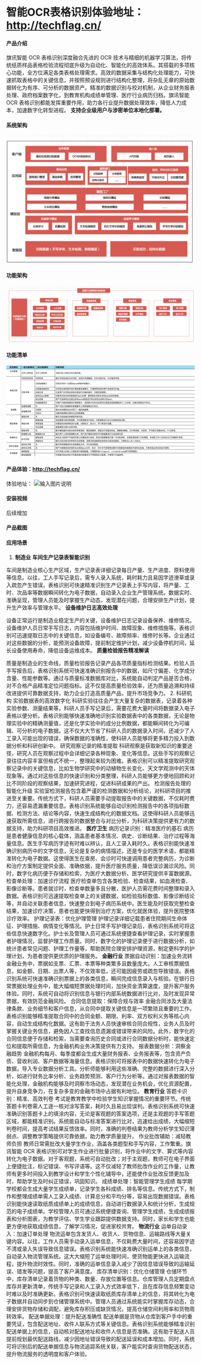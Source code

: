 # 智能OCR表格识别体验地址：http://techflag.cn/

#### 产品介绍
旗讯智能 OCR 表格识别深度融合先进的 OCR 技术与精细的机器学习算法，将传统纸质样品表格检验流程彻底升级为自动化、智能化的高效体系。其搭载的多项核心功能，全方位满足各类表格处理需求。高效的数据采集与结构化处理能力，可快速抓取表格中的关键信息，并按照预设规则进行结构化整理，将杂乱无章的原始数据转化为有序、可分析的数据资产。精准的数据识别与校对机制，从企业财务报表处理、政府档案数字化，到教育机构成绩单管理、医疗行业病历归档，旗讯智能 OCR 表格识别都能发挥重要作用，助力各行业提升数据处理效率，降低人力成本，加速数字化转型进程。
 **支持企业级用户与涉密单位本地化部署。** 
#### 系统架构
![输入图片说明](web/%E5%9B%BE%E7%89%871.png)

#### 功能架构
![输入图片说明](web/image.png)
#### 功能清单
![输入图片说明](web/gnqd.png)

#### 产品体验：http://techflag.cn/
体验地址：
![输入图片说明](web/image2.png)

#### 安装视频

后续增加


#### 产品截图
#### 应用场景
1. **制造业** 
 **车间生产记录表智能识别** 

车间是制造业核心生产区域，生产记录表详细记录每日产量、生产进度、原料使用等信息。以往，工人手写记录后，需专人录入系统，耗时耗力且易因字迹潦草或录入疏忽产生错误。表格识别可快速精准识别生产记录表上手写内容，将产量、工时、次品率等数据瞬间转化为电子数据，自动录入企业生产管理系统。数据实时、准确呈现，管理人员能及时掌握生产动态，发现潜在问题，合理安排生产计划，提升生产效率与管理水平。
 **设备维护日志高效处理** 

设备正常运行是制造业稳定生产的关键，设备维护日志记录设备保养、维修情况。设备维护人员日常手写日志，内容包括维护时间、故障现象、维修措施等。表格识别可迅速提取日志中的关键信息，如设备编号、故障频率、维修时长等。企业通过对这些数据的分析，能预测设备故障，提前制定维护计划，减少设备停机时间，延长设备使用寿命，降低设备运维成本。
 **质量检验报告精准解读** 

质量是制造业的生命线，质量检验报告记录产品各项质量指标检测结果。检验人员手写报告后，表格识别系统可快速准确识别报告中的数据，如尺寸偏差、化学成分含量、性能参数等。通过与质量标准数据库对比，系统能自动判定产品是否合格，对不合格产品精准定位问题指标。这不仅提高质量检验效率，还为质量追溯和持续改进提供可靠数据支持，助力企业打造高质量产品，提升市场竞争力。
2. 科研机构
实验数据表的高效数字化
科研实验往往会产生大量复杂的数据表，记录着各种实验参数、测量结果等。科研人员手写记录后，需要花费大量时间将数据录入电子表格以便分析。表格识别能够快速准确地识别实验数据表中的各类数据，无论是物理实验中的精确测量值，还是化学实验中的成分比例数据，都能瞬间转化为可编辑、可分析的电子数据。这不仅大大节省了科研人员的数据录入时间，还减少了人工录入可能出现的错误，确保数据的准确性，使科研人员能够将更多精力投入到数据分析和科研创新中。
研究观察记录的精准提取
科研观察是获取新知识的重要途径，研究人员在观察过程中会详细记录各种现象、变化等信息。这些手写的观察记录往往内容丰富但格式不统一，整理起来较为困难。表格识别可以精准提取研究观察记录中的关键信息，比如生物学研究中的动植物生长变化、天文学观测中的天体现象等。通过对这些信息的快速识别和分类整理，科研人员能够更方便地回顾和对比不同阶段的观察结果，加速研究进程，促进科研成果的产出。
检测报告处理的智能化升级
实验室检测报告包含着严谨的检测数据和分析结论，对科研项目的推进至关重要。传统方式下，科研人员需要手动提取报告中的关键数据，不仅耗时费力，还容易遗漏重要信息。表格识别系统能够自动识别检测报告中的各项指标数据、检测方法、结论等内容，快速生成结构化的数据文档。这使得科研人员能够迅速获取所需信息，进行跨报告的数据整合与对比分析，为科研决策提供更有力的数据支持，助力科研项目高效推进。
**医疗卫生** 
病历记录识别：精准医疗的基石
病历是患者健康信息的核心载体，涵盖患者基本情况、病史、诊断结果、治疗过程等海量信息。医生手写病历字迹有时难以辨认，且人工录入耗时久。表格识别能快速准确识别病历中的文字信息，无论是复杂的病情描述，还是专业的医学术语，都能精准转化为电子数据。这使得医生在查房、会诊时可快速调用患者完整病历，为诊断和治疗方案制定提供全面、准确依据，提升医疗服务质量，降低误诊漏诊风险。同时，数字化病历便于存储和检索，为医疗大数据分析、医学研究提供丰富数据源。
检查单处理：加速诊疗流程
医疗检查单包含各类检验、检查结果，如血液检查、影像诊断等。患者就诊时，检查单数量多且分散，医护人员需花费时间整理和录入数据。表格识别可迅速提取检查单上的关键数据，如检验指标数值、影像诊断结论等，并自动关联患者信息，快速整合到电子病历系统中。医生能及时获取完整检查结果，加速诊疗决策，患者也能更快得到治疗方案，优化就医体验，提升医院整体诊疗效率。
护理记录表：优化护理管理
护理记录详细记载患者住院期间生命体征、护理措施、病情变化等情况。护士日常手写护理记录后，表格识别系统可将这些信息快速数字化。护士长及管理人员可通过系统便捷查看护理记录，实时掌握患者护理情况，监督护理工作质量。同时，数字化的护理记录便于进行数据分析，如统计患者常见问题、护理工作量等，帮助医院合理安排护理资源，制定更科学的护理计划，为患者提供更优质的护理服务。
**金融行业** 
票据自动识别：加速业务流转
金融业务中，票据如支票、汇票、本票等种类繁多且数量庞大。人工审核票据信息，如金额、日期、出票人等，不仅效率低，还可能因疲劳或疏忽导致错误。表格识别系统可快速准确识别票据上的各类信息，瞬间完成信息录入与核验。在银行日常票据处理业务中，能大幅缩短票据处理时间，加快资金清算速度，提升客户服务体验。同时，系统可自动将识别信息与银行内部系统数据进行比对，及时发现异常票据，有效防范金融风险。
合同信息提取：保障合规与效率
金融合同涉及大量法律条款、业务细节和客户信息，从合同中提取关键信息是一项繁琐且重要的工作。表格识别能够精准提取合同中的合同金额、期限、利率、双方权利义务等核心内容，自动生成结构化数据。这有助于法务人员快速审核合同合规性，业务人员及时掌握关键业务信息，避免因人工查找信息遗漏或错误带来的风险。此外，数字化的合同信息便于存储和检索，当需要查询历史合同或进行合同数据分析时，能快速定位和提取所需信息，为金融机构业务决策提供有力支持。
报表数据分析：洞察金融趋势
金融机构每月、每季度都会生成大量财务报表、业务报表等，包含资产负债、营收利润、客户数据等海量信息。表格识别可将报表中的数据快速转化为电子数据，导入专业数据分析工具。分析师能够利用这些准确、完整的数据进行深入分析，如进行财务比率分析、业务趋势预测、客户行为分析等。通过对报表数据的智能化处理，金融机构能够及时洞察市场动态，发现潜在业务机会，优化资源配置，提升自身竞争力，在复杂多变的金融市场中占据有利地位。
**教育行业** 
答题卡识别：精准、高效判卷
考试是教育教学中检验学生知识掌握情况的重要环节。传统答题卡判卷需人工逐一核对涂写答案，耗时久且易出现误判。表格识别系统可快速准确识别答题卡上的填涂内容，无论是客观题的答案选项，还是主观题的手写答题区域，都能精准识别。系统能自动与标准答案进行比对，迅速给出成绩，大幅缩短判卷时间，提高考试结果反馈效率。同时，准确的判卷结果为教师分析学生知识薄弱点、调整教学策略提供可靠依据，助力教学质量提升。
作业批改辅助：减轻教师负担
教师日常需批改大量学生作业，涵盖各类题型和手写内容，工作繁重。旗讯智能 OCR 表格识别可对学生作业进行批量识别，将作业中的文字、算式等内容转化为电子数据。对于客观题，系统可自动批改；对于主观题，教师可在电子界面上便捷批注，标记错误、书写评语等。这不仅减轻了教师批改作业的工作量，让教师有更多时间投入到教学设计和学生个性化辅导中，还能使作业批改反馈更加及时，帮助学生及时纠正错误，巩固知识。
成绩单处理：智能管理学生成绩
每学期学校都会生成大量学生成绩单，记录学生各科成绩、排名等信息。传统方式下，制作和整理成绩单需人工录入成绩、计算总分和平均分等，容易出现数据错误。表格识别能快速读取纸质成绩单上的成绩信息，自动进行数据录入和统计分析，生成规范的电子成绩单。学校管理人员可通过系统便捷查询、管理学生成绩，生成成绩报表和分析图表，为教学评估、学生学业跟踪提供数据支持。同时，家长和学生也能更方便地获取成绩信息，了解学习情况，促进家校共育。
**物流行业** 
运单自动录入：加速订单处理
物流运单包含发货人、收货人、货物信息、运输路线等大量关键内容。以往，工作人员需手动录入运单信息，不仅耗费大量时间，还容易因字迹不清或录入失误导致信息错误。表格识别系统能快速准确识别运单上的各类信息，自动录入物流管理系统。这大大缩短了运单处理时间，使货物能更快进入运输流程，提升物流时效性。同时，准确的运单信息录入减少了因信息错误导致的运输延误、错发等问题，提高了客户满意度。
库存清单识别：优化仓储管理
仓储环节中，库存清单记录着货物的种类、数量、存放位置等信息。仓库管理人员定期盘点库存并更新清单，传统手写记录和人工录入方式效率低下，且在库存信息频繁变动时难以及时准确更新。表格识别可快速读取纸质库存清单上的信息，将其转化为电子数据并自动同步到仓储管理系统中。管理人员通过系统能实时掌握库存动态，合理安排货物存储和调配，避免库存积压或缺货情况，提高仓储空间利用率和货物周转效率。
配送单据处理：提升配送准确性
配送单据是货物从仓库到客户手中的重要凭证，包含配送地址、收件人联系方式等关键信息。表格识别系统能够精准识别配送单据上的信息，自动核对配送地址和收件人信息是否准确。这有助于配送人员提前规划最优配送路线，减少因地址错误导致的配送延误和成本增加。同时，系统可将识别后的配送单据信息与物流追踪系统关联，客户能实时查询货物配送状态，提升物流服务的透明度和客户体验。